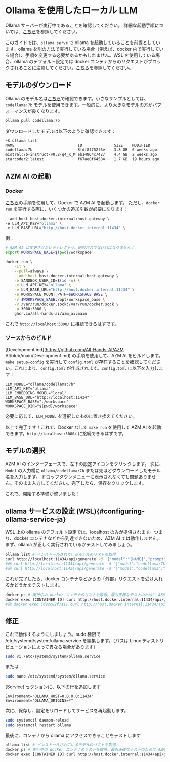# Ollama を使用したローカル LLM

Ollama サーバーが実行中であることを確認してください。
詳細な起動手順については、[こちら](https://github.com/ollama/ollama)を参照してください。

このガイドでは、`ollama serve` で ollama を起動していることを前提としています。ollama を別の方法で実行している場合（例えば、docker 内で実行している場合）、手順を変更する必要があるかもしれません。WSL を使用している場合、ollama のデフォルト設定では docker コンテナからのリクエストがブロックされることに注意してください。[こちら](#configuring-ollama-service-ja)を参照してください。

## モデルのダウンロード

Ollama のモデル名は[こちら](https://ollama.com/library)で確認できます。小さなサンプルとしては、`codellama:7b` モデルを使用できます。一般的に、より大きなモデルの方がパフォーマンスが良くなります。

```bash
ollama pull codellama:7b
```

ダウンロードしたモデルは以下のように確認できます：

```bash
~$ ollama list
NAME                            ID              SIZE    MODIFIED
codellama:7b                    8fdf8f752f6e    3.8 GB  6 weeks ago
mistral:7b-instruct-v0.2-q4_K_M eb14864c7427    4.4 GB  2 weeks ago
starcoder2:latest               f67ae0f64584    1.7 GB  19 hours ago
```

## AZM AI の起動

### Docker

[こちら](../intro)の手順を使用して、Docker で AZM AI を起動します。
ただし、`docker run` を実行する際に、いくつかの追加引数が必要になります：

```bash
--add-host host.docker.internal:host-gateway \
-e LLM_API_KEY="ollama" \
-e LLM_BASE_URL="http://host.docker.internal:11434" \
```

例：

```bash
# AZM AI に変更させたいディレクトリ。絶対パスでなければなりません！
export WORKSPACE_BASE=$(pwd)/workspace

docker run \
    -it \
    --pull=always \
    --add-host host.docker.internal:host-gateway \
    -e SANDBOX_USER_ID=$(id -u) \
    -e LLM_API_KEY="ollama" \
    -e LLM_BASE_URL="http://host.docker.internal:11434" \
    -e WORKSPACE_MOUNT_PATH=$WORKSPACE_BASE \
    -v $WORKSPACE_BASE:/opt/workspace_base \
    -v /var/run/docker.sock:/var/run/docker.sock \
    -p 3000:3000 \
    ghcr.io/all-hands-ai/azm_ai:main
```

これで `http://localhost:3000/` に接続できるはずです。

### ソースからのビルド

[Development.md](https://github.com/All-Hands-AI/AZM AI/blob/main/Development.md) の手順を使用して、AZM AI をビルドします。
`make setup-config` を実行して `config.toml` が存在することを確認してください。これにより、`config.toml` が作成されます。`config.toml` に以下を入力します：

```
LLM_MODEL="ollama/codellama:7b"
LLM_API_KEY="ollama"
LLM_EMBEDDING_MODEL="local"
LLM_BASE_URL="http://localhost:11434"
WORKSPACE_BASE="./workspace"
WORKSPACE_DIR="$(pwd)/workspace"
```

必要に応じて、`LLM_MODEL` を選択したものに置き換えてください。

以上で完了です！これで、Docker なしで `make run` を使用して AZM AI を起動できます。`http://localhost:3000/` に接続できるはずです。

## モデルの選択

AZM AI のインターフェースで、左下の設定アイコンをクリックします。
次に、`Model` の入力欄に `ollama/codellama:7b` または先ほどダウンロードしたモデル名を入力します。
ドロップダウンメニューに表示されなくても問題ありません。そのまま入力してください。完了したら、保存をクリックします。

これで、開始する準備が整いました！

## ollama サービスの設定 (WSL){#configuring-ollama-service-ja}

WSL 上の ollama のデフォルト設定では、localhost のみが提供されます。つまり、docker コンテナなどから到達できないため、AZM AI では動作しません。まず、ollama が正しく実行されているかテストしてみましょう。

```bash
ollama list # インストールされているモデルのリストを取得
curl http://localhost:11434/api/generate -d '{"model":"[NAME]","prompt":"hi"}'
#例 curl http://localhost:11434/api/generate -d '{"model":"codellama:7b","prompt":"hi"}'
#例 curl http://localhost:11434/api/generate -d '{"model":"codellama","prompt":"hi"}' #タグは1つしかない場合はオプション
```

これが完了したら、docker コンテナなどからの「外部」リクエストを受け入れるかどうかをテストします。

```bash
docker ps # 実行中の docker コンテナのリストを取得。最も正確なテストのために AZM AI サンドボックスコンテナを選択。
docker exec [CONTAINER ID] curl http://host.docker.internal:11434/api/generate -d '{"model":"[NAME]","prompt":"hi"}'
#例 docker exec cd9cc82f7a11 curl http://host.docker.internal:11434/api/generate -d '{"model":"codellama","prompt":"hi"}'
```

## 修正

これで動作するようにしましょう。sudo 権限で /etc/systemd/system/ollama.service を編集します。（パスは Linux ディストリビューションによって異なる場合があります）

```bash
sudo vi /etc/systemd/system/ollama.service
```

または

```bash
sudo nano /etc/systemd/system/ollama.service
```

[Service] セクションに、以下の行を追加します

```
Environment="OLLAMA_HOST=0.0.0.0:11434"
Environment="OLLAMA_ORIGINS=*"
```

次に、保存し、設定をリロードしてサービスを再起動します。

```bash
sudo systemctl daemon-reload
sudo systemctl restart ollama
```

最後に、コンテナから ollama にアクセスできることをテストします

```bash
ollama list # インストールされているモデルのリストを取得
docker ps # 実行中の docker コンテナのリストを取得。最も正確なテストのために AZM AI サンドボックスコンテナを選択。
docker exec [CONTAINER ID] curl http://host.docker.internal:11434/api/generate -d '{"model":"[NAME]","prompt":"hi"}'
```
